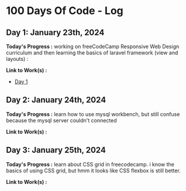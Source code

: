 # 100 Days Of Code - Log

## Day 1: January 23th, 2024

**Today's Progress :** working on freeCodeCamp Responsive Web Design curriculum and then learning the basics of laravel framework (view and layouts) :

**Link to Work(s) :** 
- [Day 1](resources/day1.md)

## Day 2: January 24th, 2024

**Today's Progress :** learn how to use mysql workbench, but still confuse because the mysql server couldn't connected

**Link to Work(s) :**


## Day 3: January 25th, 2024

**Today's Progress :** learn about CSS grid in freecodecamp. i know the basics of using CSS grid, but hmm it looks like CSS flexbox is still better.

**Link to Work(s) :**
